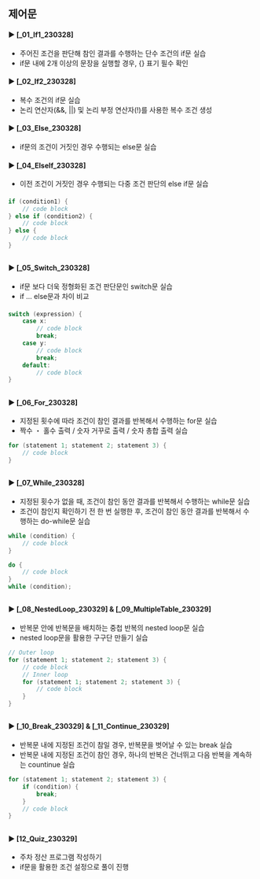 ####
## 제어문
####
#### ► [_01_If1_230328]
- 주어진 조건을 판단해 참인 결과를 수행하는 단수 조건의 if문 실습
- if문 내에 2개 이상의 문장을 실행할 경우, {} 표기 필수 확인
#### ► [_02_If2_230328]
- 복수 조건의 if문 실습
- 논리 연산자(&&, ||) 및 논리 부정 연산자(!)를 사용한 복수 조건 생성
####
#### ► [_03_Else_230328]
- if문의 조건이 거짓인 경우 수행되는 else문 실습
####
#### ► [_04_ElseIf_230328]
- 이전 조건이 거짓인 경우 수행되는 다중 조건 판단의 else if문 실습
####

``` Java
if (condition1) {
    // code block
} else if (condition2) {
    // code block
} else {
    // code block
}
```
##
#### ► [_05_Switch_230328]
- if문 보다 더욱 정형화된 조건 판단문인 switch문 실습
- if ... else문과 차이 비교
####
``` Java
switch (expression) {
    case x:
        // code block
        break;
    case y:
        // code block
        break;
    default:
        // code block
}
```
##
#### ► [_06_For_230328]
- 지정된 횟수에 따라 조건이 참인 결과를 반복해서 수행하는 for문 실습
- 짝수 ・ 홀수 출력 / 숫자 거꾸로 출력 / 숫자 총합 출력 실습 
``` Java
for (statement 1; statement 2; statement 3) {
    // code block
}
```
####
##
#### ► [_07_While_230328]
- 지정된 횟수가 없을 때, 조건이 참인 동안 결과를 반복해서 수행하는 while문 실습
- 조건이 참인지 확인하기 전 한 번 실행한 후, 조건이 참인 동안 결과를 반복해서 수행하는 do-while문 실습
``` Java
while (condition) {
    // code block
}
```
``` Java
do {
    // code block
}
while (condition);
```
####
##
#### ► [_08_NestedLoop_230329] & [_09_MultipleTable_230329]
- 반복문 안에 반복문을 배치하는 중첩 반복의 nested loop문 실습
- nested loop문을 활용한 구구단 만들기 실습
``` Java
// Outer loop
for (statement 1; statement 2; statement 3) {
    // code block
    // Inner loop
    for (statement 1; statement 2; statement 3) {
        // code block
    }
} 
```
####
##
#### ► [_10_Break_230329] & [_11_Continue_230329]
- 반복문 내에 지정된 조건이 참일 경우, 반복문을 벗어날 수 있는 break 실습
- 반복문 내에 지정된 조건이 참인 경우, 하나의 반복은 건너뛰고 다음 반복을 계속하는 countinue 실습
``` Java
for (statement 1; statement 2; statement 3) {
    if (condition) {
        break;
    }
    // code block
}
```
####
##
#### ► [12_Quiz_230329]
- 주차 정산 프로그램 작성하기
- if문을 활용한 조건 설정으로 풀이 진행
####
####

